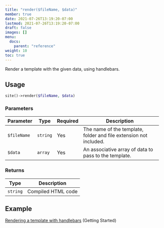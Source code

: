 ```yaml
---
title: "render($fileName, $data)"
member: true
date: 2021-07-26T13:19:20-07:00
lastmod: 2021-07-26T13:19:20-07:00
draft: false
images: []
menu: 
  docs:
    parent: "reference"
weight: 10
toc: true
---
```


Render a template with the given data, using handlebars.

## Usage

```php
site()->render($fileName, $data)
```

### Parameters

| Parameter   | Type     | Required | Description                                                       |
| ----------- | -------- | -------- | ----------------------------------------------------------------- |
| `$fileName` | `string` | Yes      | The name of the template, folder and file extension not included. |
| `$data`     | `array`  | Yes      | An associative array of data to pass to the template.             |

### Returns

| Type     | Description        |
| -------- | ------------------ |
| `string` | Compiled HTML code |

## Example

[Rendering a template with handlebars](../../getting-started/handlebars/#rendering) (Getting Started)